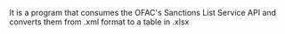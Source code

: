 It is a program that consumes the OFAC's Sanctions List Service API and converts them from .xml format to a table in .xlsx
